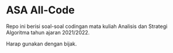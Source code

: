 # ASA All-Code

Repo ini berisi soal-soal codingan mata kuliah Analisis dan Strategi Algoritma tahun ajaran 2021/2022.

Harap gunakan dengan bijak.